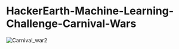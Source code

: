 # HackerEarth-Machine-Learning-Challenge-Carnival-Wars

![Carnival_war2](https://user-images.githubusercontent.com/56091634/103154502-a8201d00-47bd-11eb-83be-69afc9aaf46d.png)


